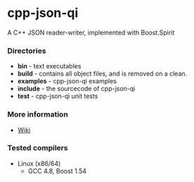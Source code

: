 cpp-json-qi
===========

A C++ JSON reader-writer, implemented with Boost.Spirit

### Directories

* **bin** - text executables
* **build** - contains all object files, and is removed on a clean.
* **examples** - cpp-json-qi examples
* **include** - the sourcecode of cpp-json-qi
* **test** - cpp-json-qi unit tests

### More information

* [Wiki](https://github.com/gchudnov/cpp-json-qi/wiki)


### Tested compilers

* Linux (x86/64)
   * GCC 4.8, Boost 1.54
